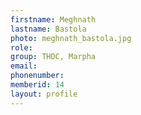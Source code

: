 ```yaml
---
firstname: Meghnath 
lastname: Bastola
photo: meghnath_bastola.jpg
role: 
group: THDC, Marpha
email: 
phonenumber: 
memberid: 14
layout: profile
---
```


